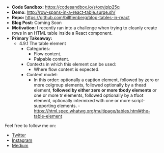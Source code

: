 * **Code Sandbox**: https://codesandbox.io/s/oxvjplp25q
* **Demo:** http://row-spans-in-a-react-table.surge.sh/
* **Repo:** https://github.com/billfienberg/blog-tables-in-react
* **Blog Post:** Coming Soon
* **Motivation:** I recently ran into a challenge when trying to cleanly create rows in an HTML table inside a React component.
* **Primary Takeaway:**
  * 4.9.1 The table element
    * Categories:
      * Flow content.
      * Palpable content.
    * Contexts in which this element can be used:
      * Where flow content is expected.
    * Content model:
      * In this order: optionally a caption element, followed by zero or more colgroup elements, followed optionally by a thead element, **followed by either zero or more tbody elements** or one or more tr elements, followed optionally by a tfoot element, optionally intermixed with one or more script-supporting elements. - https://html.spec.whatwg.org/multipage/tables.html#the-table-element

Feel free to follow me on:
* [Twitter](https://twitter.com/billfienberg)
* [Instagram](http://instagram.com/billfienberg)
* [Medium](http://medium.com/@BillFienberg/)
